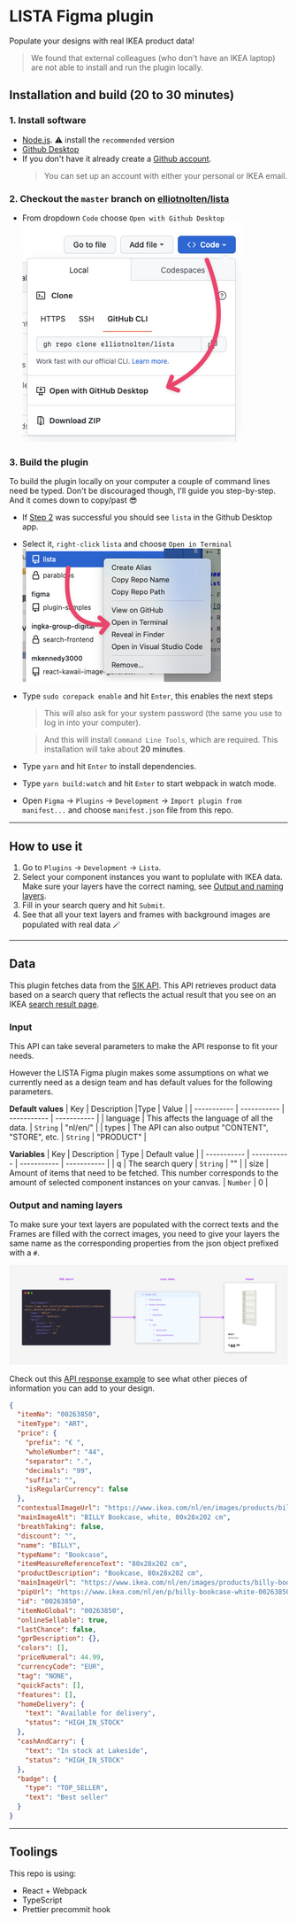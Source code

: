 # LISTA Figma plugin
Populate your designs with real IKEA product data!
> We found that external colleagues (who don't have an IKEA laptop) are not able to install and run the plugin locally.

## Installation and build (20 to 30 minutes)
### 1. Install software
* [Node.js](https://nodejs.org/en/). ⚠️ install the `recommended` version
* [Github Desktop](https://docs.github.com/en/desktop/installing-and-configuring-github-desktop/installing-and-authenticating-to-github-desktop/installing-github-desktop)
* If you don't have it already create a [Github account](https://github.com/signup).
  > You can set up an account with either your personal or IKEA email.

### 2. Checkout the `master` branch on [elliotnolten/lista](https://github.com/elliotnolten/lista)
* From dropdown `Code` choose `Open with Github Desktop`
![Where to find "Open with Github Desktop"](images/github-example.png)

### 3. Build the plugin
To build the plugin locally on your computer a couple of command lines need be typed. Don't be discouraged though, I'll guide you step-by-step. And it comes down to copy/past 😎
* If [Step 2](#2-checkout-the-master-branch-on-elliotnoltenlistahttpsgithubcomelliotnoltenlista) was successful you should see `lista` in the Github Desktop app.
* Select it, `right-click` `lista` and choose `Open in Terminal`
![How to "Open Terminal"](images/github-desktop-terminal.png)
* Type `sudo corepack enable` and hit `Enter`, this enables the next steps
  > This will also ask for your system password (the same you use to log in into your computer).
  
  > And this will install `Command Line Tools`, which are required. This installation will take about **20 minutes**.

* Type `yarn` and hit `Enter` to install dependencies.
* Type `yarn build:watch` and hit `Enter` to start webpack in watch mode.
* Open `Figma` -> `Plugins` -> `Development` -> `Import plugin from manifest...` and choose `manifest.json` file from this repo.

---

## How to use it
1. Go to `Plugins` -> `Development` -> `Lista`.
2. Select your component instances you want to poplulate with IKEA data. Make sure your layers have the correct naming, see [Output and naming layers](#output-and-naming-layers).
3. Fill in your search query and hit `Submit`.
4. See that all your text layers and frames with background images are populated with real data 🪄

---

## Data
This plugin fetches data from the [SIK API](https://sik-debug-dot-ikea-search-data.ew.r.appspot.com/index.html).
This API retrieves product data based on a search query that reflects the actual result that you see on an IKEA [search result page](https://www.ikea.com/nl/en/search/products/?q=billy).

### Input
This API can take several parameters to make the API response to fit your needs.

However the LISTA Figma plugin makes some assumptions on what we currently need as a design team and has default values for the following parameters.

**Default values**
| Key | Description |Type | Value |
| ----------- | ----------- | ----------- | ----------- |
| language | This affects the language of all the data. | `String` | "nl/en/" |
| types | The API can also output "CONTENT", "STORE", etc. | `String` | "PRODUCT" |

**Variables**
| Key | Description | Type | Default value |
| ----------- | ----------- | ----------- | ----------- |
| q | The search query | `String` | "" |
| size | Amount of items that need to be fetched. This number corresponds to the amount of selected component instances on your canvas. | `Number` | 0 |

### Output and naming layers
To make sure your text layers are populated with the correct texts and the Frames are filled with the correct images, you need to give your layers the same name as the corresponding properties from the json object prefixed with a `#`.

![From JSON object to layer names to populated text layers and frames with image backgrounds.](/images/data-example.png)

Check out this [API response example](https://sik.search.blue.cdtapps.com/nl/en/search-result-page?q=billy&types=PRODUCT) to see what other pieces of information you can add to your design.

```json
{
  "itemNo": "00263850",
  "itemType": "ART",
  "price": {
    "prefix": "€ ",
    "wholeNumber": "44",
    "separator": ".",
    "decimals": "99",
    "suffix": "",
    "isRegularCurrency": false
  },
  "contextualImageUrl": "https://www.ikea.com/nl/en/images/products/billy-bookcase-white__1051924_pe845813_s5.jpg",
  "mainImageAlt": "BILLY Bookcase, white, 80x28x202 cm",
  "breathTaking": false,
  "discount": "",
  "name": "BILLY",
  "typeName": "Bookcase",
  "itemMeasureReferenceText": "80x28x202 cm",
  "productDescription": "Bookcase, 80x28x202 cm",
  "mainImageUrl": "https://www.ikea.com/nl/en/images/products/billy-bookcase-white__0625599_pe692385_s5.jpg",
  "pipUrl": "https://www.ikea.com/nl/en/p/billy-bookcase-white-00263850/",
  "id": "00263850",
  "itemNoGlobal": "00263850",
  "onlineSellable": true,
  "lastChance": false,
  "gprDescription": {},
  "colors": [],
  "priceNumeral": 44.99,
  "currencyCode": "EUR",
  "tag": "NONE",
  "quickFacts": [],
  "features": [],
  "homeDelivery": {
    "text": "Available for delivery",
    "status": "HIGH_IN_STOCK"
  },
  "cashAndCarry": {
    "text": "In stock at Lakeside",
    "status": "HIGH_IN_STOCK"
  },
  "badge": {
    "type": "TOP_SELLER",
    "text": "Best seller"
  }
}
```

---

## Toolings
This repo is using:
* React + Webpack
* TypeScript
* Prettier precommit hook
